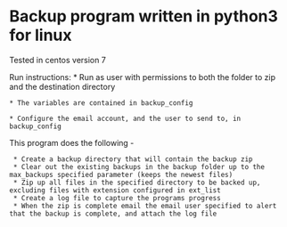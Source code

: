 # Backup program written in python3 for linux

Tested in centos version 7

Run instructions: 
	* Run as user with permissions to both the folder to zip and the destination directory
	
	* The variables are contained in backup_config
	
	* Configure the email account, and the user to send to, in backup_config

This program does the following -

	 * Create a backup directory that will contain the backup zip
	 * Clear out the existing backups in the backup folder up to the max_backups specified parameter (keeps the newest files)
	 * Zip up all files in the specified directory to be backed up, excluding files with extension configured in ext_list 
	 * Create a log file to capture the programs progress
	 * When the zip is complete email the email user specified to alert that the backup is complete, and attach the log file 
